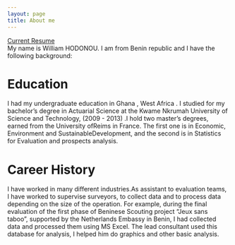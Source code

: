 ```yaml
---
layout: page
title: About me
---
```



[Current Resume](tt.pdf)  
My name is William HODONOU. I am from Benin republic and I have the following background:


# Education

I had my undergraduate education in Ghana , West Africa . I studied for my bachelor’s 
degree in Actuarial Science at the Kwame Nkrumah University of Science and Technology,
(2009 - 2013) .I hold two master’s degrees, earned from the University ofReims in France. 
The first one is in Economic, Environment and SustainableDevelopment, and the second is 
in Statistics for Evaluation and prospects analysis.

# Career History

I have worked in many different industries.As assistant to evaluation teams, I have worked
to supervise surveyors, to collect data and to process data depending on the size of the 
operation. For example, during the final evaluation of the first phase of Beninese 
Scouting project “Jeux sans taboo”, supported by the Netherlands Embassy in Benin, I had 
collected data and processed them using MS Excel. The lead consultant used this 
database for analysis, I helped him do graphics and other basic analysis.
